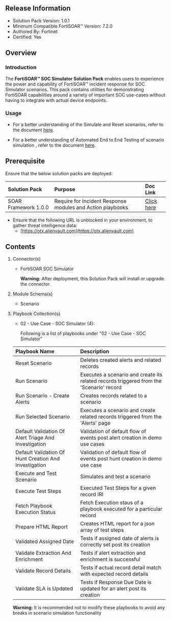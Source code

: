 ## Release Information

- Solution Pack Version: 1.0.1
- Minimum Compatible FortiSOAR™ Version: 7.2.0
- Authored By: Fortinet
- Certified: Yes

## Overview

### Introduction

The **FortiSOAR™ SOC Simulator Solution Pack** enables users to experience the power and capability of FortiSOAR™ incident response for SOC Simulator scenarios. This pack contains utilities for demonstrating FortiSOAR capabilities around a variety of important SOC use-cases without having to integrate with actual device endpoints.

### Usage

- For a better understanding of the Simulate and Reset scenarios, refer to the document [here](https://github.com/fortinet-fortisoar/solution-pack-soc-simulator/blob/develop/docs/solution-pack-guide.md).

- For a better understanding of Automated End to End Testing of scenario simulation , refer to the document [here](https://github.com/fortinet-fortisoar/solution-pack-soc-simulator/blob/develop/docs/solution-pack-test-automation-guide.md).

## Prerequisite

Ensure that the below solution packs are deployed:

|**Solution Pack**|**Purpose**|**Doc Link**|
| :- | :- | :- |
|SOAR Framework 1.0.0|Require for Incident Response modules and Action playbooks|[Click here](https://github.com/fortinet-fortisoar/solution-pack-soar-framework/blob/develop/README.md)|

- Ensure that the following URL is unblocked in your environment, to gather threat intelligence data:
  - [https://otx.alienvault.com](https://otx.alienvault.com)

## Contents

1. Connector(s)

    - FortiSOAR SOC Simulator

        **Warning:** After deployment, this Solution Pack will install or upgrade the connector.

2. Module Schema(s)
    - Scenario

3. Playbook Collection(s)
    - 02 - Use Case - SOC Simulator (4):

        Following is a list of playbooks under "02 - Use Case - SOC Simulator"

    |**Playbook Name**|**Description**
    | :- | :- |
    |Reset Scenario|Deletes created alerts and related records|
    |Run Scenario|Executes a scenario and create its related records triggered from the 'Scenario' record|
    |Run Scenario - Create Alerts|Creates records related to a scenario|
    |Run Selected Scenario|Executes a scenario and create related records triggered from the 'Alerts' page|
    |Default Validation Of Alert Triage And Investigation|Validation of default flow of events post alert creation in demo use cases|
    |Default Validation Of Hunt Creation And Investigation|Validation of default flow of events post hunt creation in demo use case|
    |Execute and Test Scenario|Simulates and test a scenario|
    |Execute Test Steps|Executed Test Steps for a given record IRI|
    |Fetch Playbook Execution Status|Fetch Execution staus of a playbook executed for a particular record|
    |Prepare HTML Report|Creates HTML report for a json array of test steps|
    |Validated Assigned Date|Tests if assigned date of alerts is correctly set post its creation |
    |Validate Extraction And Enrichment|Tests if alert extraction and enrichment is successful|
    |Validate Record Details|Tests if actual record detail match with expected record details|
    |Validate SLA is Updated|Tests if Response Due Date is updated for an alert post its creation|

     **Warning:** It is recommended not to modify these playbooks to avoid any breaks in scenario simulation functionality
